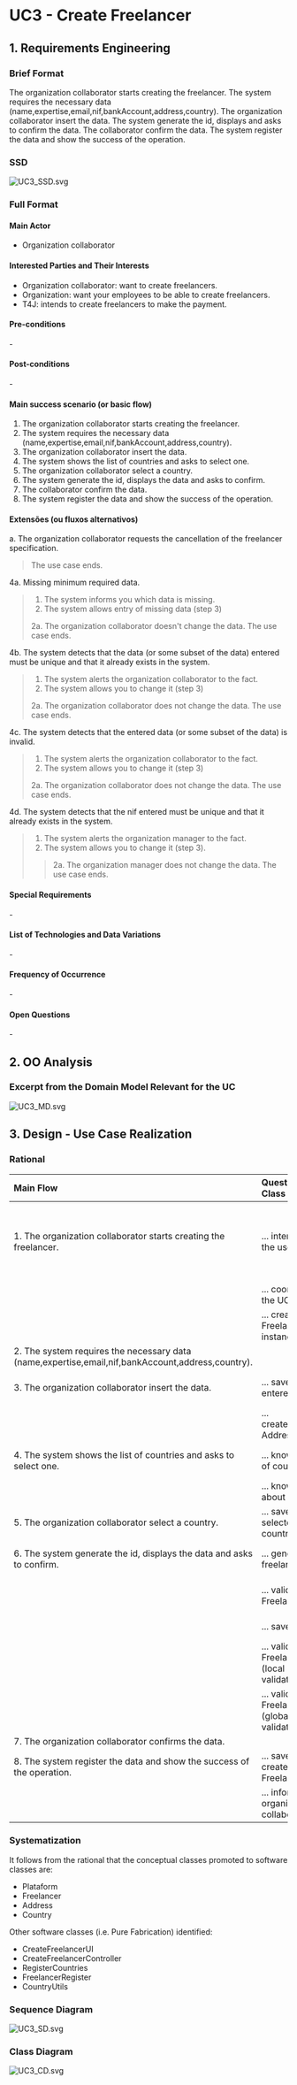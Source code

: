 # UC3 - Create Freelancer

## 1. Requirements Engineering 

### Brief Format

The organization collaborator starts creating the freelancer.
The system requires the necessary data (name,expertise,email,nif,bankAccount,address,country).
The organization collaborator insert the data.
The system generate the id, displays and asks to confirm the data. 
The collaborator confirm the data.
The system register the data and show the success of the operation.

### SSD
![UC3_SSD.svg](UC3_SSD.svg)

### Full Format

#### Main Actor
* Organization collaborator

#### Interested Parties and Their Interests
* Organization collaborator: want to create freelancers.
* Organization: want your employees to be able to create freelancers.
* T4J: intends to create freelancers to make the payment. 

#### Pre-conditions
\-

#### Post-conditions
\-

#### Main success scenario (or basic flow)

1. The organization collaborator starts creating the freelancer. 
2. The system requires the necessary data (name,expertise,email,nif,bankAccount,address,country).
3. The organization collaborator insert the data. 
4. The system shows the list of countries and asks to select one.
5. The organization collaborator select a country.
6. The system generate the id, displays the data and asks to confirm.  
7. The collaborator confirm the data.
8. The system register the data and show the success of the operation.

#### Extensões (ou fluxos alternativos)

a. The organization collaborator requests the cancellation of the freelancer specification.
> The use case ends.

4a. Missing minimum required data.
> 1. The system informs you which data is missing.
> 2. The system allows entry of missing data (step 3)
>
> 2a. The organization collaborator doesn't change the data. The use case ends.

4b. The system detects that the data (or some subset of the data) entered must be unique and that it already exists in the system.
> 1. The system alerts the organization collaborator to the fact.
> 2. The system allows you to change it (step 3)
>
> 2a. The organization collaborator does not change the data. The use case ends.

4c. The system detects that the entered data (or some subset of the data) is invalid.
> 1. The system alerts the organization collaborator to the fact.
> 2. The system allows you to change it (step 3)
>
> 2a. The organization collaborator does not change the data. The use case ends.

4d. The system detects that the nif entered must be unique and that it already exists in the system.
> 1. The system alerts the organization manager to the fact.
> 2. The system allows you to change it (step 3).
>
>> 2a. The organization manager does not change the data. The use case ends.


#### Special Requirements
\-

#### List of Technologies and Data Variations
\-

#### Frequency of Occurrence
\-

#### Open Questions
\-


## 2. OO Analysis

### Excerpt from the Domain Model Relevant for the UC

![UC3_MD.svg](UC3_MD.svg)

## 3. Design - Use Case Realization

### Rational

|Main Flow | Question: What Class ... | Answer | Justification |
|:--------------  |:---------------------- |:----------|:---------------------------- |
| 1. The organization collaborator starts creating the freelancer.	| ... interact with the user? | CreateFreelancerUI |  Pure Fabrication: it isn't justified to assign this responsibility to any existing class in the Domain Model. |
|  		 	| ... coordinates the UC?	| CreateFreelancerController	| Controller    |
|  		 	| ... creates a Freelancer instance? | FreelancerRegister | Creator (rule1) combined with HC + LC on Platform. |
| 2. The system requires the necessary data (name,expertise,email,nif,bankAccount,address,country).| | |
| 3. The organization collaborator insert the data.  		| ... save the data entered? | Freelancer, Address | Information Expert (IE)- instance created in step 1 |
| 															| ... create/instantiate Address?  | Freelancer | Creator (Rule1) |
| 4. The system shows the list of countries and asks to select one. | ... know the list of countries?  |  CountryUtils  | CountryUtils owns all instances of Country |
|  | ... know the data about country?  |  Country  | IE: has its own data. |
| 5. The organization collaborator select a country. | ... save the selected country?	| Address | IE: has its own data. |
| 6. The system generate the id, displays the data and asks to confirm. | ... generates freelancer id? | FreelancerRegister | IE: the FreelancerRegister has a Freelancer. |
|																						| ... validate the Freelancer id? | FreelancerRegister | IE: the FreelancerRegister has a Freelancer. |
|																		| ... save the data? | FreelancerRegister | IE: has its own data. |
| | ... validates the Freelancer data (local validation)? | Freelancer | IE: has its own data. |   	
|	 														| ... validates the Freelancer data (global validation)? | FreelancerRegister | IE: the FreelancerRegister has a Freelancer. |
| 7. The organization collaborator confirms the data. | | | |
| 8. The system register the data and show the success of the operation. | ... saves the created Freelancer? | FreelancerRegister | IE: the FreelancerRegister has a Freelancer. |
|																						| ... inform the organization collaborator? | CreateFreelancerUI | |

### Systematization ##

It follows from the rational that the conceptual classes promoted to software classes are:

 * Plataform
 * Freelancer
 * Address
 * Country

Other software classes (i.e. Pure Fabrication) identified: 

 * CreateFreelancerUI  
 * CreateFreelancerController
 * RegisterCountries
 * FreelancerRegister
 * CountryUtils

### Sequence Diagram

![UC3_SD.svg](UC3_SD.svg)

### Class Diagram

![UC3_CD.svg](UC3_CD.svg)